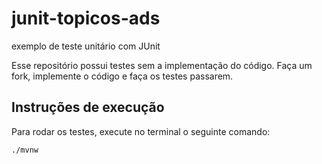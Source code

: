 # junit-topicos-ads
exemplo de teste unitário com JUnit

Esse repositório possui testes sem a implementação do código. Faça um fork, implemente o código e faça os testes passarem.

## Instruções de execução

Para rodar os testes, execute no terminal o seguinte comando:
```
./mvnw
```